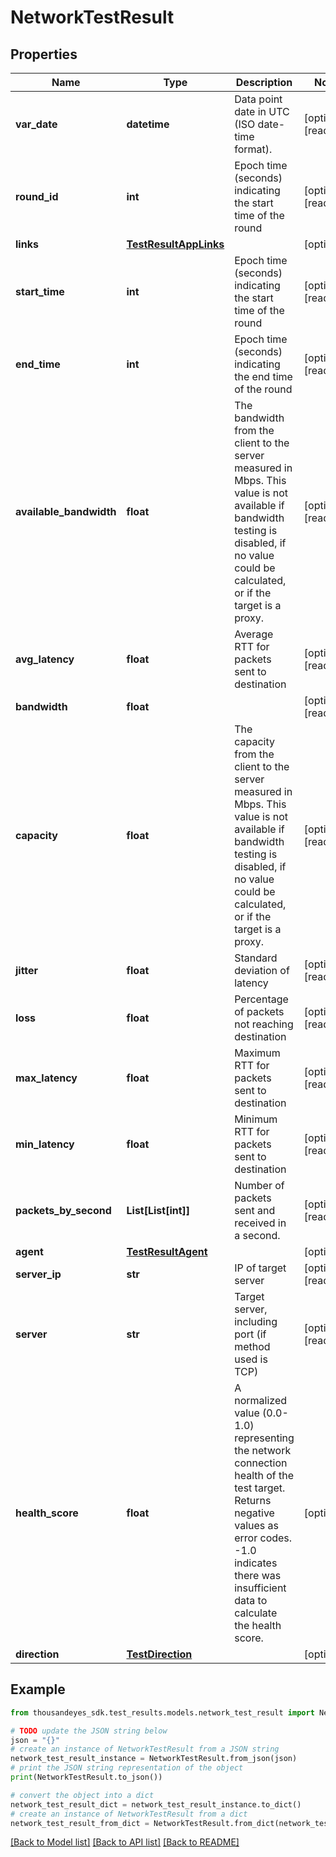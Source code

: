 # NetworkTestResult


## Properties

Name | Type | Description | Notes
------------ | ------------- | ------------- | -------------
**var_date** | **datetime** | Data point date in UTC (ISO date-time format). | [optional] [readonly] 
**round_id** | **int** | Epoch time (seconds) indicating the start time of the round | [optional] [readonly] 
**links** | [**TestResultAppLinks**](TestResultAppLinks.md) |  | [optional] 
**start_time** | **int** | Epoch time (seconds) indicating the start time of the round | [optional] [readonly] 
**end_time** | **int** | Epoch time (seconds) indicating the end time of the round | [optional] [readonly] 
**available_bandwidth** | **float** | The bandwidth from the client to the server measured in Mbps. This value is not available if bandwidth testing is disabled, if no value could be calculated, or if the target is a proxy. | [optional] [readonly] 
**avg_latency** | **float** | Average RTT for packets sent to destination | [optional] [readonly] 
**bandwidth** | **float** |  | [optional] [readonly] 
**capacity** | **float** | The capacity from the client to the server measured in Mbps. This value is not available if bandwidth testing is disabled, if no value could be calculated, or if the target is a proxy. | [optional] [readonly] 
**jitter** | **float** | Standard deviation of latency | [optional] [readonly] 
**loss** | **float** | Percentage of packets not reaching destination | [optional] [readonly] 
**max_latency** | **float** | Maximum RTT for packets sent to destination | [optional] [readonly] 
**min_latency** | **float** | Minimum RTT for packets sent to destination | [optional] [readonly] 
**packets_by_second** | **List[List[int]]** | Number of packets sent and received in a second. | [optional] [readonly] 
**agent** | [**TestResultAgent**](TestResultAgent.md) |  | [optional] 
**server_ip** | **str** | IP of target server | [optional] [readonly] 
**server** | **str** | Target server, including port (if method used is TCP) | [optional] [readonly] 
**health_score** | **float** | A normalized value (0.0-1.0) representing the network connection health of the test target. Returns negative values as error codes. -1.0 indicates there was insufficient data to calculate the health score. | [optional] 
**direction** | [**TestDirection**](TestDirection.md) |  | [optional] 

## Example

```python
from thousandeyes_sdk.test_results.models.network_test_result import NetworkTestResult

# TODO update the JSON string below
json = "{}"
# create an instance of NetworkTestResult from a JSON string
network_test_result_instance = NetworkTestResult.from_json(json)
# print the JSON string representation of the object
print(NetworkTestResult.to_json())

# convert the object into a dict
network_test_result_dict = network_test_result_instance.to_dict()
# create an instance of NetworkTestResult from a dict
network_test_result_from_dict = NetworkTestResult.from_dict(network_test_result_dict)
```
[[Back to Model list]](../README.md#documentation-for-models) [[Back to API list]](../README.md#documentation-for-api-endpoints) [[Back to README]](../README.md)


